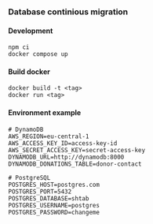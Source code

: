 ### Database continious migration

#### Development

```
npm ci
docker compose up
```

#### Build docker

```
docker build -t <tag>
docker run <tag>
```

#### Environment example

```
# DynamoDB
AWS_REGION=eu-central-1
AWS_ACCESS_KEY_ID=access-key-id
AWS_SECRET_ACCESS_KEY=secret-access-key
DYNAMODB_URL=http://dynamodb:8000
DYNAMODB_DONATIONS_TABLE=donor-contact

# PostgreSQL
POSTGRES_HOST=postgres.com
POSTGRES_PORT=5432
POSTGRES_DATABASE=shtab
POSTGRES_USERNAME=postgres
POSTGRES_PASSWORD=changeme
```
